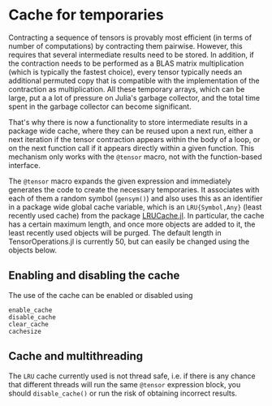 # Cache for temporaries

Contracting a sequence of tensors is provably most efficient (in terms of number of computations)
by contracting them pairwise. However, this requires that several intermediate results need
to be stored. In addition, if the contraction needs to be performed as a BLAS matrix multiplication
(which is typically the fastest choice), every tensor typically needs an additional permuted
copy that is compatible with the implementation of the contraction as multiplication. All these
temporary arrays, which can be large, put a a lot of pressure on Julia's garbage collector,
and the total time spent in the garbage collector can become significant.

That's why there is now a functionality to store intermediate results in a package wide cache,
where they can be reused upon a next run, either a next iteration if the tensor contraction
appears within the body of a loop, or on the next function call if it appears directly
within a given function. This mechanism only works with the `@tensor` macro, not with the
function-based interface.

The `@tensor` macro expands the given expression and immediately generates the code to create
the necessary temporaries. It associates with each of them a random symbol (`gensym()`) and
also uses this as an identifier in a package wide global cache variable, which is an `LRU{Symbol,Any}`
(least recently used cache) from the package [LRUCache.jl](https://github.com/JuliaCollections/LRUCache.jl).
In particular, the cache has a certain maximum length, and once more objects are added to it,
the least recently used objects will be purged. The default length in TensorOperations.jl is
currently 50, but can easily be changed using the objects below.

## Enabling and disabling the cache
The use of the cache can be enabled or disabled using
```@docs
enable_cache
disable_cache
clear_cache
cachesize
```

## Cache and multithreading
The `LRU` cache currently used is not thread safe, i.e. if there is any chance that different
threads will run the same `@tensor` expression block, you should `disable_cache()` or run the
risk of obtaining incorrect results.
